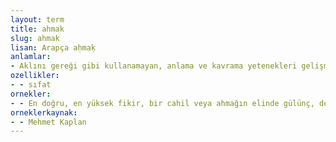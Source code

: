 ```yaml
---
layout: term
title: ahmak
slug: ahmak
lisan: Arapça aḥmaḳ
anlamlar:
- Aklını gereği gibi kullanamayan, anlama ve kavrama yetenekleri gelişmemiş (kimse)
ozellikler:
- - sıfat
ornekler:
- - En doğru, en yüksek fikir, bir cahil veya ahmağın elinde gülünç, değersiz bir hâle gelebilir.
orneklerkaynak:
- - Mehmet Kaplan
---
```

